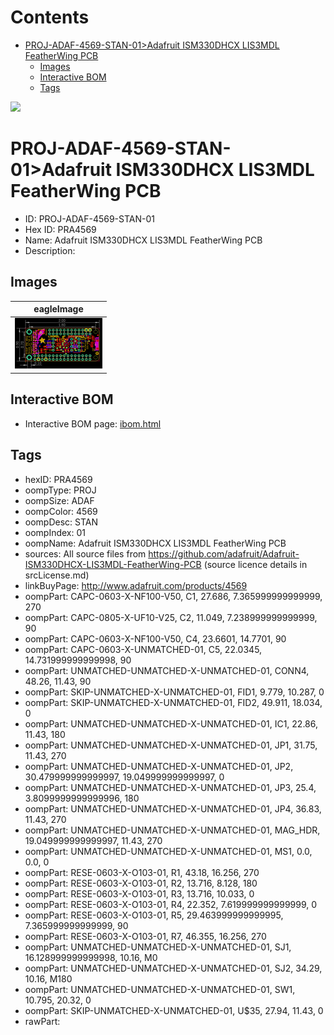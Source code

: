 



Contents
========

* [PROJ-ADAF-4569-STAN-01>Adafruit ISM330DHCX LIS3MDL FeatherWing PCB](#proj-adaf-4569-stan-01adafruit-ism330dhcx-lis3mdl-featherwing-pcb)
	* [Images](#images)
	* [Interactive BOM](#interactive-bom)
	* [Tags](#tags)
  
![][im]
# PROJ-ADAF-4569-STAN-01>Adafruit ISM330DHCX LIS3MDL FeatherWing PCB

- ID: PROJ-ADAF-4569-STAN-01
- Hex ID: PRA4569
- Name: Adafruit ISM330DHCX LIS3MDL FeatherWing PCB
- Description: 

## Images
  
  

|eagleImage|
| :---: |
|[![eagleImage](eagleImage_140.png)](eagleImage_600.png)|

## Interactive BOM

- Interactive BOM page: [ibom.html](kicad/bom/ibom.html)

## Tags

- hexID: PRA4569
- oompType: PROJ
- oompSize: ADAF
- oompColor: 4569
- oompDesc: STAN
- oompIndex: 01
- oompName: Adafruit ISM330DHCX LIS3MDL FeatherWing PCB
- sources: All source files from https://github.com/adafruit/Adafruit-ISM330DHCX-LIS3MDL-FeatherWing-PCB (source licence details in srcLicense.md)
- linkBuyPage: http://www.adafruit.com/products/4569
- oompPart: CAPC-0603-X-NF100-V50, C1, 27.686, 7.365999999999999, 270
- oompPart: CAPC-0805-X-UF10-V25, C2, 11.049, 7.238999999999999, 90
- oompPart: CAPC-0603-X-NF100-V50, C4, 23.6601, 14.7701, 90
- oompPart: CAPC-0603-X-UNMATCHED-01, C5, 22.0345, 14.731999999999998, 90
- oompPart: UNMATCHED-UNMATCHED-X-UNMATCHED-01, CONN4, 48.26, 11.43, 90
- oompPart: SKIP-UNMATCHED-X-UNMATCHED-01, FID1, 9.779, 10.287, 0
- oompPart: SKIP-UNMATCHED-X-UNMATCHED-01, FID2, 49.911, 18.034, 0
- oompPart: UNMATCHED-UNMATCHED-X-UNMATCHED-01, IC1, 22.86, 11.43, 180
- oompPart: UNMATCHED-UNMATCHED-X-UNMATCHED-01, JP1, 31.75, 11.43, 270
- oompPart: UNMATCHED-UNMATCHED-X-UNMATCHED-01, JP2, 30.479999999999997, 19.049999999999997, 0
- oompPart: UNMATCHED-UNMATCHED-X-UNMATCHED-01, JP3, 25.4, 3.8099999999999996, 180
- oompPart: UNMATCHED-UNMATCHED-X-UNMATCHED-01, JP4, 36.83, 11.43, 270
- oompPart: UNMATCHED-UNMATCHED-X-UNMATCHED-01, MAG_HDR, 19.049999999999997, 11.43, 270
- oompPart: UNMATCHED-UNMATCHED-X-UNMATCHED-01, MS1, 0.0, 0.0, 0
- oompPart: RESE-0603-X-O103-01, R1, 43.18, 16.256, 270
- oompPart: RESE-0603-X-O103-01, R2, 13.716, 8.128, 180
- oompPart: RESE-0603-X-O103-01, R3, 13.716, 10.033, 0
- oompPart: RESE-0603-X-O103-01, R4, 22.352, 7.619999999999999, 0
- oompPart: RESE-0603-X-O103-01, R5, 29.463999999999995, 7.365999999999999, 90
- oompPart: RESE-0603-X-O103-01, R7, 46.355, 16.256, 270
- oompPart: UNMATCHED-UNMATCHED-X-UNMATCHED-01, SJ1, 16.128999999999998, 10.16, M0
- oompPart: UNMATCHED-UNMATCHED-X-UNMATCHED-01, SJ2, 34.29, 10.16, M180
- oompPart: UNMATCHED-UNMATCHED-X-UNMATCHED-01, SW1, 10.795, 20.32, 0
- oompPart: SKIP-UNMATCHED-X-UNMATCHED-01, U$35, 27.94, 11.43, 0
- rawPart: 



[im]: eagleImage_450.png
